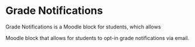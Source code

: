 # Grade Notifications

Grade Notifications is a Moodle block for students, which allows 

Moodle block that allows for students to opt-in grade notifications via email.
